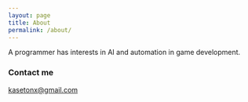 ```yaml
---
layout: page
title: About
permalink: /about/
---
```


A programmer has interests in AI and automation in game development.

### Contact me

[kasetonx@gmail.com](mailto:kasetonx@gmail.com)
